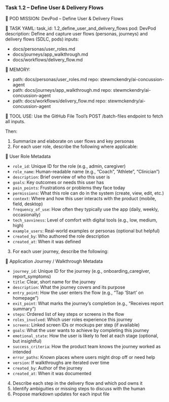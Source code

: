 ### Task 1.2 – Define User & Delivery Flows
🎯 POD MISSION: DevPod – Define User & Delivery Flows

🧾 TASK YAML:
task_id: 1.2_define_user_and_delivery_flows
pod: DevPod
description: Define and capture user flows (personas, journeys) and delivery flows (SDLC, pods)
inputs:
  - docs/personas/user_roles.md
  - docs/journeys/app_walkthrough.md
  - docs/workflows/delivery_flow.md

📁 MEMORY:
- path: docs/personas/user_roles.md
  repo: stewmckendry/ai-concussion-agent
- path: docs/journeys/app_walkthrough.md
  repo: stewmckendry/ai-concussion-agent
- path: docs/workflows/delivery_flow.md
  repo: stewmckendry/ai-concussion-agent

📡 TOOL USE:
Use the GitHub File Tool’s POST /batch-files endpoint to fetch all inputs.

Then:
1. Summarize and elaborate on user flows and key personas
2. For each user role, describe the following where applicable:

👤 User Role Metadata
- `role_id`: Unique ID for the role (e.g., admin, caregiver)
- `role_name`: Human-readable name (e.g., “Coach”, “Athlete”, “Clinician”)
- `description`: Brief overview of who this user is
- `goals`: Key outcomes or needs this user has
- `pain_points`: Frustrations or problems they face today
- `permissions`: What this role can do in the system (create, view, edit, etc.)
- `context`: Where and how this user interacts with the product (mobile, field, desktop)
- `frequency_of_use`: How often they typically use the app (daily, weekly, occasionally)
- `tech_savviness`: Level of comfort with digital tools (e.g., low, medium, high)
- `example_users`: Real-world examples or personas (optional but helpful)
- `created_by`: Who authored the role description
- `created_at`: When it was defined

3. For each user journey, describe the following:

🧭 Application Journey / Walkthrough Metadata
- `journey_id`: Unique ID for the journey (e.g., onboarding_caregiver, report_symptoms)
- `title`: Clear, short name for the journey
- `description`: What the journey covers and its purpose
- `entry_point`: How the user enters the flow (e.g., “Tap ‘Start’ on homepage”)
- `exit_point`: What marks the journey’s completion (e.g., “Receives report summary”)
- `steps`: Ordered list of key steps or screens in the flow
- `roles_involved`: Which user roles experience this journey
- `screens`: Linked screen IDs or mockups per step (if available)
- `goals`: What the user wants to achieve by completing this journey
- `emotional_state`: How the user is likely to feel at each stage (optional, but insightful)
- `success_criteria`: How the product team knows the journey worked as intended
- `error_paths`: Known places where users might drop off or need help
- `version`: If walkthroughs are iterated over time
- `created_by`: Author of the journey
- `created_at`: When it was documented

4. Describe each step in the delivery flow and which pod owns it
5. Identify ambiguities or missing steps to discuss with the human
6. Propose markdown updates for each input file
